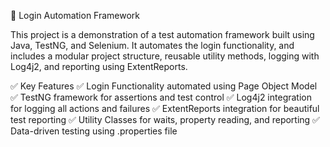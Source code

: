 🧪 Login Automation Framework

This project is a demonstration of a test automation framework built using Java, TestNG, and Selenium. It automates the login functionality, and includes a modular project structure, reusable utility methods, logging with Log4j2, and reporting using ExtentReports.


✅ Key Features
✅ Login Functionality automated using Page Object Model
✅ TestNG framework for assertions and test control
✅ Log4j2 integration for logging all actions and failures
✅ ExtentReports integration for beautiful test reporting
✅ Utility Classes for waits, property reading, and reporting
✅ Data-driven testing using .properties file
